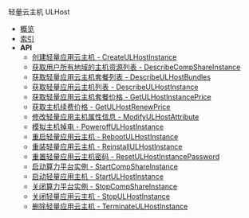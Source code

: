 <div class="sidebar_title icon__ulhost">轻量云主机 ULHost</div>


- [概览](api/ucompshare-api/README.md)
- [索引](api/ucompshare-api/index.md)
- **API**
    - [创建轻量应用云主机 - CreateULHostInstance](api/ucompshare-api/create_ul_host_instance)
    - [获取用户所有地域的主机资源列表 - DescribeCompShareInstance](api/ucompshare-api/describe_comp_share_instance)
    - [获取轻量应用云主机套餐列表 - DescribeULHostBundles](api/ucompshare-api/describe_ul_host_bundles)
    - [获取轻量应用云主机列表 - DescribeULHostInstance](api/ucompshare-api/describe_ul_host_instance)
    - [获取轻量应用云主机套餐价格 - GetULHostInstancePrice](api/ucompshare-api/get_ul_host_instance_price)
    - [获取主机续费价格 - GetULHostRenewPrice](api/ucompshare-api/get_ul_host_renew_price)
    - [修改轻量应用主机属性信息 - ModifyULHostAttribute](api/ucompshare-api/modify_ul_host_attribute)
    - [模拟主机掉电 - PoweroffULHostInstance](api/ucompshare-api/poweroff_ul_host_instance)
    - [重启轻量应用云主机 - RebootULHostInstance](api/ucompshare-api/reboot_ul_host_instance)
    - [重装轻量应用云主机 - ReinstallULHostInstance](api/ucompshare-api/reinstall_ul_host_instance)
    - [重置轻量应用云主机密码 - ResetULHostInstancePassword](api/ucompshare-api/reset_ul_host_instance_password)
    - [启动算力平台实例 - StartCompShareInstance](api/ucompshare-api/start_comp_share_instance)
    - [启动轻量应用主机 - StartULHostInstance](api/ucompshare-api/start_ul_host_instance)
    - [关闭算力平台实例 - StopCompShareInstance](api/ucompshare-api/stop_comp_share_instance)
    - [关闭轻量应用云主机 - StopULHostInstance](api/ucompshare-api/stop_ul_host_instance)
    - [删除轻量应用云主机 - TerminateULHostInstance](api/ucompshare-api/terminate_ul_host_instance)
